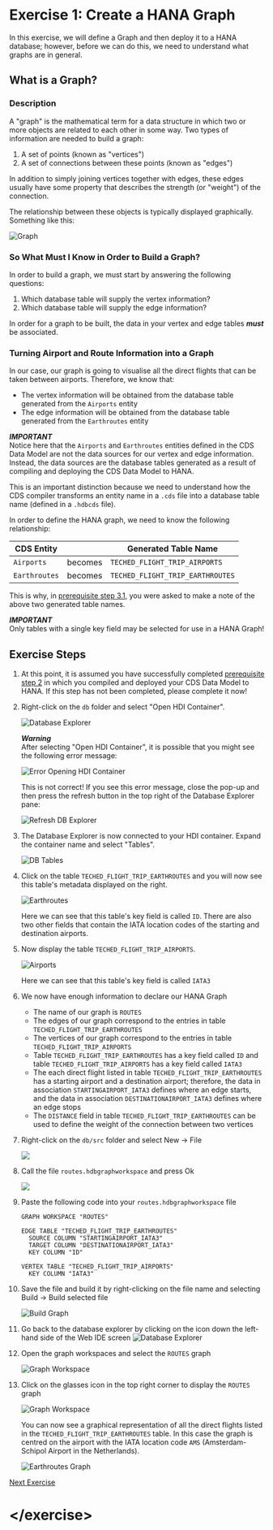 # Exercise 1: Create a HANA Graph

In this exercise, we will define a Graph and then deploy it to a HANA database; however, before we can do this, we need to understand what graphs are in general.

## What is a Graph?

### Description

A "graph" is the mathematical term for a data structure in which two or more objects are related to each other in some way.  Two types of information are needed to build a graph:
    
1. A set of points (known as "vertices")
1. A set of connections between these points (known as "edges")

In addition to simply joining vertices together with edges, these edges usually have some property that describes the strength (or "weight") of the connection.

The relationship between these objects is typically displayed graphically.  Something like this:

![Graph](https://upload.wikimedia.org/wikipedia/commons/5/5b/6n-graf.svg)


### So What Must I Know in Order to Build a Graph?
In order to build a graph, we must start by answering the following questions:

1. Which database table will supply the vertex information?
1. Which database table will supply the edge information?

In order for a graph to be built, the data in your vertex and edge tables ***must*** be associated.

### Turning Airport and Route Information into a Graph

In our case, our graph is going to visualise all the direct flights that can be taken between airports. Therefore, we know that:

* The vertex information will be obtained from the database table generated from the `Airports` entity
* The edge information will be obtained from the database table generated from the `Earthroutes` entity  

***IMPORTANT***  
Notice here that the `Airports` and `Earthroutes` entities defined in the CDS Data Model are not the data sources for our vertex and edge information.  Instead, the data sources are the database tables generated as a result of compiling and deploying the CDS Data Model to HANA.

This is an important distinction because we need to understand how the CDS compiler transforms an entity name in a `.cds` file into a database table name (defined in a `.hdbcds` file).

In order to define the HANA graph, we need to know the following relationship:

| CDS Entity | | Generated Table Name |
|---|---|---|
| `Airports` | becomes | `TECHED_FLIGHT_TRIP_AIRPORTS` |
| `Earthroutes` | becomes | `TECHED_FLIGHT_TRIP_EARTHROUTES` |


This is why, in [prerequisite step 3.1](./ex0.4.md#3.1), you were asked to make a note of the above two generated table names.

***IMPORTANT***  
Only tables with a single key field may be selected for use in a HANA Graph!



## Exercise Steps

1. At this point, it is assumed you have successfully completed [prerequisite step 2](./ex0.3.md) in which you compiled and deployed your CDS Data Model to HANA.  If this step has not been completed, please complete it now!

1. Right-click on the `db` folder and select "Open HDI Container".

    ![Database Explorer](./img/Ex1_Open_HDI_Container.png)
    
    ***Warning***  
    After selecting "Open HDI Container", it is possible that you might see the following error message:
    
    ![Error Opening HDI Container](./img/Ex1_HDI_Error.png)
    
    This is not correct!  If you see this error message, close the pop-up and then press the refresh button in the top right of the Database Explorer pane:
    
    ![Refresh DB Explorer](./img/Ex1_Refresh_DB_Exp.png)

1. The Database Explorer is now connected to your HDI container.  Expand the container name and select "Tables".

    ![DB Tables](./img/Ex1_DB_Tables.png)

1. Click on the table `TECHED_FLIGHT_TRIP_EARTHROUTES` and you will now see this table's metadata displayed on the right.

    ![Earthroutes](./img/Ex1_Table_Earthroutes.png)
    
    Here we can see that this table's key field is called `ID`.  There are also two other fields that contain the IATA location codes of the starting and destination airports.
    
1. Now display the table `TECHED_FLIGHT_TRIP_AIRPORTS`.

    ![Airports](./img/Ex1_Table_Airports.png)
    
    Here we can see that this table's key field is called `IATA3`

1. We now have enough information to declare our HANA Graph

    * The name of our graph is `ROUTES`
    * The edges of our graph correspond to the entries in table `TECHED_FLIGHT_TRIP_EARTHROUTES`
    * The vertices of our graph correspond to the entries in table `TECHED_FLIGHT_TRIP_AIRPORTS`
    * Table `TECHED_FLIGHT_TRIP_EARTHROUTES` has a key field called `ID` and table `TECHED_FLIGHT_TRIP_AIRPORTS` has a key field called `IATA3`
    * The each direct flight listed in table `TECHED_FLIGHT_TRIP_EARTHROUTES` has a starting airport and a destination airport; therefore, the data in association `STARTINGAIRPORT_IATA3` defines where an edge starts, and the data in association `DESTINATIONAIRPORT_IATA3` defines where an edge stops
    * The `DISTANCE` field in table `TECHED_FLIGHT_TRIP_EARTHROUTES` can be used to define the weight of the connection between two vertices

1. Right-click on the `db/src` folder and select New -> File  

    ![](./img/Ex1_Create_File.png)

1. Call the file `routes.hdbgraphworkspace` and press Ok

    ![](./img/Ex1_Filename.png)

1. Paste the following code into your `routes.hdbgraphworkspace` file

    ```
    GRAPH WORKSPACE "ROUTES"
    
    EDGE TABLE "TECHED_FLIGHT_TRIP_EARTHROUTES"
      SOURCE COLUMN "STARTINGAIRPORT_IATA3"
      TARGET COLUMN "DESTINATIONAIRPORT_IATA3"
      KEY COLUMN "ID"
    
    VERTEX TABLE "TECHED_FLIGHT_TRIP_AIRPORTS"
      KEY COLUMN "IATA3"
    ```

1. Save the file and build it by right-clicking on the file name and selecting Build -> Build selected file

    ![Build Graph](./img/Ex1_Build_Graph.png)

1. Go back to the database explorer by clicking on the icon down the left-hand side of the Web IDE screen ![Database Explorer](./img/Icon_Database_Explorer.png)

1. Open the graph workspaces and select the `ROUTES` graph

    ![Graph Workspace](./img/Ex1_Graph_Workspace.png)

1. Click on the glasses icon in the top right corner to display the `ROUTES` graph

    ![Graph Workspace](./img/Ex1_Display_Graph.png)
    
    You can now see a graphical representation of all the direct flights listed in the `TECHED_FLIGHT_TRIP_EARTHROUTES` table.  In this case the graph is centred on the airport with the IATA location code `AMS` (Amsterdam-Schipol Airport in the Netherlands).
    
    ![Earthroutes Graph](./img/Ex1_Earthroutes_Graph.png)



[Next Exercise](./ex2_shortest_path.md)

# \</exercise>
